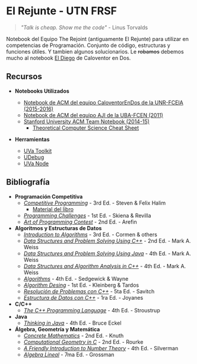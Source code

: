 # El Rejunte - UTN FRSF
> _"Talk is cheap. Show me the code"_ - Linus Torvalds

Notebook del Equipo The Rejoint (antiguamente El Rejunte) para utilizar en competencias de Programación.
Conjunto de código, estructuras y funciones útiles. Y tambien algunos solucionarios.
Le ~~robamos~~ debemos mucho al notebook [El Diego](https://github.com/mvpossum/eldiego) de Caloventor en Dos.


## Recursos
* __Notebooks Utilizados__
    - [Notebook de ACM del equipo CaloventorEnDos de la UNR-FCEIA (2015-2016)](https://github.com/mvpossum/eldiego)
    - [Notebook de ACM del equipo AJI de la UBA-FCEN (2011)](https://mega.nz/#!6RY3xIAD!LeXQPOzmnd0j1UVYFsZgYfJCxzRqDum4HozcSIAlrXA)
    - [Stanford University ACM Team Notebook (2014-15)](https://web.stanford.edu/~liszt90/acm/notebook.html)
        + [Theoretical Computer Science Cheat Sheet](https://web.stanford.edu/~liszt90/acm/cheatsheet.pdf)

* __Herramientas__
    - [UVa Toolkit](http://uvatoolkit.com/)
    - [UDebug](https://www.udebug.com/)
    - [UVa Node](https://github.com/lucastan/uva-node)

## Bibliografía
* __Programación Competitiva__
    - [_Competitive Programming_](https://mega.nz/#!nVZAERxC!n7mN7teymbp9RHexomokrKM3AwoVyAZ8sjKrkpg2xVk) - 3rd Ed. - Steven & Felix Halim
        + [Material del libro](https://sites.google.com/site/stevenhalim/home/material)
    - [_Programming Challenges_](https://mega.nz/#!HV42lSYY!dYo-pKEHuaYZaeee6EuYX-DenziKhcbK0rzJAXsNAY) - 1st Ed. - Skiena & Revilla
    - [_Art of Programming Contest_](https://mega.nz/#!6JBFFQKL!CF7xL-IZ3bOQp1Z8mIzcnSd5sjPvHgyl8zwPzUsy9tY) - 2nd Ed. - Arefin
* __Algoritmos y Estructuras de Datos__
    - [_Introduction to Algorithms_](https://mega.nz/#!Xcxl0Koa!iWWuJUpBbdqTDN2925vyo-AC0WYeGbgJLa9ffP3iq6k) - 3rd Ed. - Cormen & others
    - [_Data Structures and Problem Solving Using C++_](https://mega.nz/#!jZxjyCKD!c1GKjniGzdcxHtZmdBfxC-_ABjCQk086epjeej36Cm4) - 2nd Ed. - Mark A. Weiss
    - [_Data Structures and Problem Solving Using Java_](https://mega.nz/#!yBYxWAQb!7GueKd4xYD8fqi99TYkLq2AfmDMCwXgV6BKnSB3v2bA) - 4th Ed. - Mark A. Weiss
    - [_Data Structures and Algorithm Analysis in C++_](https://mega.nz/#!PYhQmTRR!1tE31Bg1AVjLkc2X6K6krjate1kG_XMWzVeCHaH3szw) - 4th Ed. - Mark A. Weiss
    - [_Algorithms_](https://mega.nz/#!zIYGiQLJ!ZMwgIjXrXm3pC_hqPUMgy6-_I5YDidTh7jVLPsPOmH8) - 4th Ed. - Sedgewick & Wayne
    - [_Algorithm Desing_](https://mega.nz/#!WMB1XT7R!kbD82yy8DpVTcUU__BBB9T9WfAaRGmohDuTPl9iiBWI) - 1st Ed. - Kleinberg & Tardos
    - [_Resolución de Problemas con C++_](https://mega.nz/#!XVozyIIR!-7sE6T1vzdBgIKVirfpXZ7HA5RIBTRD9y7mAxk5OTwo) - 5ta Ed. - Savitch
    - [_Estructura de Datos con C++_](https://mega.nz/#!aRoBGDoI!9PmCPMN16_VppdfLXBvU1tN6LRysTbSi2IRs-uLibec) - 1ra Ed. - Joyanes
* __C/C++__
    - [_The C++ Programming Language_](https://mega.nz/#!mIZRyR6R!YLku_7hNu6Ua2EE_skO3JHeSToGSbtFSZariXNgAg10) - 4th Ed. - Stroustrup
* __Java__
    - [_Thinking in Java_](https://mega.nz/#!uFw21CBD!wey7FBiHEmNYPSkkS5RTHPBgy6T049d5uuh8TOhRO5E) - 4th Ed. - Bruce Eckel
* __Álgebra, Geometría y Matemática__
    - [_Concrete Mathematics_](https://mega.nz/#!7ZAlSSjB!HTshmAbIOrl_uszctvW9e212DAFtKul1n00QkVng518) - 2nd Ed. - Knuth
    - [_Computational Geometry in C_](https://mega.nz/#!nERRwQqL!MY0PzZ2_-RTQJJk0v8ZSni5xx2Xw5UmLjy_0-1Ll6UA) - 2nd Ed. - Rourke
    - [_A Friendly Introduction to Number Theory_](https://mega.nz/#!KQZSFIiT!0gF3z7Rupf2Hq3dWmBlXbWP4R_3AvE4Ka8Z7SmRY_1o) - 4th Ed. - Silverman  
    - [_Algebra Lineal_](https://mega.nz/#!nMAABb5Z!oczn7OnvYHHwPWxKYQ8c9yKdR-o77cLt7GeZIQfxwGU) - 7ma Ed. - Grossman   